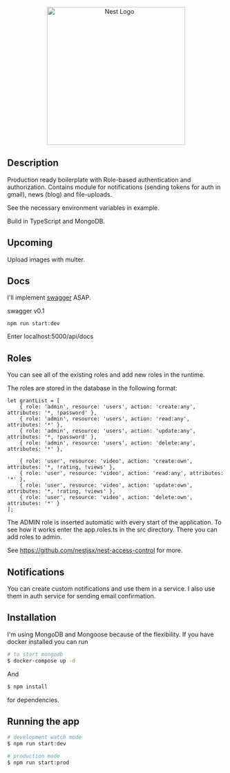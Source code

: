 <p align="center">
  <a href="http://nestjs.com/" target="blank"><img src="https://nestjs.com/img/logo_text.svg" width="320" alt="Nest Logo" /></a>
</p>


## Description

Production ready boilerplate with Role-based authentication and authorization.
Contains module for notifications (sending tokens for auth in gmail), news (blog) and file-uploads.

See the necessary environment variables in example.

Build in TypeScript and MongoDB.

## Upcoming

Upload images with multer.


## Docs

I'll implement [swagger](https://swagger.io/) ASAP.

swagger v0.1
```
npm run start:dev
```

Enter localhost:5000/api/docs


## Roles

You can see all of the existing roles and add new roles in the runtime.

The roles are stored in the database in the following format:

```
let grantList = [
    { role: 'admin', resource: 'users', action: 'create:any', attributes: '*, !password' },
    { role: 'admin', resource: 'users', action: 'read:any', attributes: '*' },
    { role: 'admin', resource: 'users', action: 'update:any', attributes: '*, !password' },
    { role: 'admin', resource: 'users', action: 'delete:any', attributes: '*' },

    { role: 'user', resource: 'video', action: 'create:own', attributes: '*, !rating, !views' },
    { role: 'user', resource: 'video', action: 'read:any', attributes: '*' },
    { role: 'user', resource: 'video', action: 'update:own', attributes: '*, !rating, !views' },
    { role: 'user', resource: 'video', action: 'delete:own', attributes: '*' }
];
```

The ADMIN role is inserted automatic with every start of the application.
To see how it works enter the app.roles.ts in the src directory. There you can add roles to admin.

See https://github.com/nestjsx/nest-access-control for more.

## Notifications

You can create custom notifications and use them in a service. I also use them in auth service for sending email confirmation.

## Installation

I'm using MongoDB and Mongoose because of the flexibility. If you have docker installed you can run

```bash
# to start mongodb
$ docker-compose up -d
```

And 

```bash
$ npm install
```
for dependencies.


## Running the app

```bash
# development watch mode
$ npm run start:dev

# production mode
$ npm run start:prod
```
